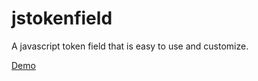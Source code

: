 # jstokenfield
A javascript token field that is easy to use and customize.

<a href="http://lucaslouca.github.io/jstokenfield/" target="_blank">Demo</a>
